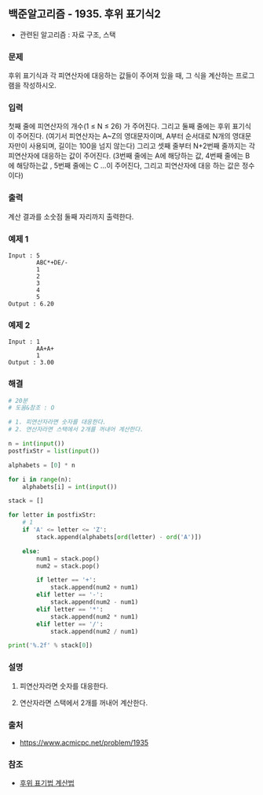 ## 백준알고리즘 - 1935. 후위 표기식2

- 관련된 알고리즘 : 자료 구조, 스택

### 문제

후위 표기식과 각 피연산자에 대응하는 값들이 주어져 있을 때, 그 식을 계산하는 프로그램을 작성하시오.

### 입력

첫째 줄에 피연산자의 개수(1 ≤ N ≤ 26) 가 주어진다. 그리고 둘째 줄에는 후위 표기식이 주어진다. (여기서 피연산자는 A~Z의 영대문자이며, A부터 순서대로 N개의 영대문자만이 사용되며, 길이는 100을 넘지 않는다) 그리고 셋째 줄부터 N+2번째 줄까지는 각 피연산자에 대응하는 값이 주어진다. (3번째 줄에는 A에 해당하는 값, 4번째 줄에는 B에 해당하는값 , 5번째 줄에는 C ...이 주어진다, 그리고 피연산자에 대응 하는 값은 정수이다)

### 출력

계산 결과를 소숫점 둘째 자리까지 출력한다.

### 예제 1

```
Input : 5
        ABC*+DE/-
        1
        2
        3
        4
        5
Output : 6.20
```

### 예제 2

```
Input : 1
        AA+A+
        1
Output : 3.00
```

### 해결

```python
# 20분
# 도움&참조 : O

# 1. 피연산자라면 숫자를 대응한다.
# 2. 연산자라면 스택에서 2개를 꺼내어 계산한다.

n = int(input())
postfixStr = list(input())

alphabets = [0] * n

for i in range(n):
    alphabets[i] = int(input())

stack = []

for letter in postfixStr:
    # 1
    if 'A' <= letter <= 'Z':
        stack.append(alphabets[ord(letter) - ord('A')])

    else:
        num1 = stack.pop()
        num2 = stack.pop()

        if letter == '+':
            stack.append(num2 + num1)
        elif letter == '-':
            stack.append(num2 - num1)
        elif letter == '*':
            stack.append(num2 * num1)
        elif letter == '/':
            stack.append(num2 / num1)

print('%.2f' % stack[0])
```

### 설명

1. 피연산자라면 숫자를 대응한다.

2. 연산자라면 스택에서 2개를 꺼내어 계산한다.

### 출처

- https://www.acmicpc.net/problem/1935

### 참조

- [후위 표기법 계산법](https://eastroot1590.tistory.com/entry/%ED%9B%84%EC%9C%84-%ED%91%9C%EA%B8%B0%EB%B2%95-%EA%B3%84%EC%82%B0%EB%B2%95)

